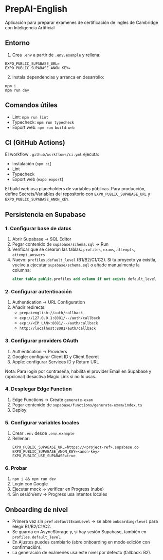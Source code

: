 # PrepAI-English
Aplicación para preparar exámenes de certificación de ingles de Cambridge con Inteligencia Artificial

## Entorno

1) Crea `.env` a partir de `.env.example` y rellena:
```
EXPO_PUBLIC_SUPABASE_URL=
EXPO_PUBLIC_SUPABASE_ANON_KEY=
```

2) Instala dependencias y arranca en desarrollo:
```
npm i
npm run dev
```

## Comandos útiles
- Lint: `npm run lint`
- Typecheck: `npm run typecheck`
- Export web: `npm run build:web`

## CI (GitHub Actions)
El workflow `.github/workflows/ci.yml` ejecuta:
- Instalación (`npm ci`)
- Lint
- Typecheck
- Export web (`expo export`)

El build web usa placeholders de variables públicas. Para producción, define Secrets/Variables del repositorio con `EXPO_PUBLIC_SUPABASE_URL` y `EXPO_PUBLIC_SUPABASE_ANON_KEY`.

## Persistencia en Supabase

### 1. Configurar base de datos
1. Abrir Supabase → SQL Editor
2. Pegar contenido de `supabase/schema.sql` → Run
3. Verificar que se crearon las tablas: `profiles`, `exams`, `attempts`, `attempt_answers`
4. Nuevo: `profiles.default_level` (B1/B2/C1/C2). Si tu proyecto ya existía, vuelve a ejecutar `supabase/schema.sql` o añade manualmente la columna:
   ```sql
   alter table public.profiles add column if not exists default_level text check (default_level in ('B1','B2','C1','C2'));
   ```

### 2. Configurar autenticación
1. Authentication → URL Configuration
2. Añadir redirects:
   - `prepaienglish://auth/callback`
   - `exp://127.0.0.1:8081/--/auth/callback`
   - `exp://<IP_LAN>:8081/--/auth/callback`
   - `http://localhost:8081/auth/callback`

### 3. Configurar providers OAuth
1. Authentication → Providers
2. Google: configurar Client ID y Client Secret
3. Apple: configurar Services ID y Return URL

Nota: Para login por contraseña, habilita el provider Email en Supabase y (opcional) desactiva Magic Link si no lo usas.

### 4. Desplegar Edge Function
1. Edge Functions → Create `generate-exam`
2. Pegar contenido de `supabase/functions/generate-exam/index.ts`
3. Deploy

### 5. Configurar variables locales
1. Crear `.env` desde `.env.example`
2. Rellenar:
   ```
   EXPO_PUBLIC_SUPABASE_URL=https://<project-ref>.supabase.co
   EXPO_PUBLIC_SUPABASE_ANON_KEY=<anon-key>
   EXPO_PUBLIC_USE_SUPABASE=true
   ```

### 6. Probar
1. `npm i && npm run dev`
2. Login con Google
3. Ejecutar mock → verificar en Progress (nube)
4. Sin sesión/env → Progress usa intentos locales

## Onboarding de nivel

- Primera vez sin `pref:defaultExamLevel` → se abre `onboarding/level` para elegir B1/B2/C1/C2.
- Se guarda en AsyncStorage y, si hay sesión Supabase, también en `profiles.default_level`.
- En Ajustes puedes cambiarlo (abre onboarding en modo edición con confirmación).
- La generación de exámenes usa este nivel por defecto (fallback: B2).
